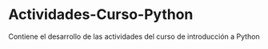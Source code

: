 # Actividades-Curso-Python
Contiene el desarrollo de las actividades del curso de introducción a Python
